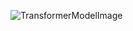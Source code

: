 
![TransformerModelImage](https://user-images.githubusercontent.com/70344865/159397653-e090029c-9e30-4ee1-ac35-9ec3b398719a.png)
